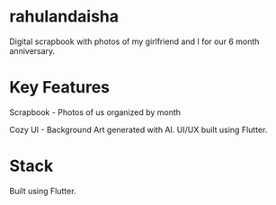 # rahulandaisha
Digital scrapbook with photos of my girlfriend and I for our 6 month anniversary. 

# Key Features
Scrapbook - Photos of us organized by month 

Cozy UI - Background Art generated with AI. UI/UX built using Flutter. 

# Stack
Built using Flutter. 
